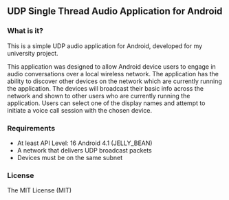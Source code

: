 ## UDP Single Thread Audio Application for Android

### What is it?

This is a simple UDP audio application for Android, developed for my university project.

This application was designed to allow Android device users to engage in audio conversations over a local wireless network. The application has the ability to discover other devices on the network which are currently running the application. The devices will broadcast their basic info across the network and shown to other users who are currently running the application. Users can select one of the display names and attempt to initiate a voice call session with the chosen device.

### Requirements

* At least API Level: 16 Android 4.1 (JELLY_BEAN)
* A network that delivers UDP broadcast packets
* Devices must be on the same subnet

### License

The MIT License (MIT)